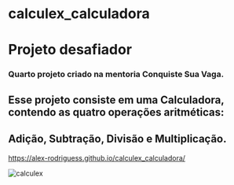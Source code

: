 # calculex_calculadora

# Projeto desafiador

### Quarto projeto criado na mentoria Conquiste Sua Vaga.
## Esse projeto consiste em uma Calculadora, contendo as quatro operações aritméticas:
## Adição, Subtração, Divisão e Multiplicação.

https://alex-rodriguess.github.io/calculex_calculadora/

![calculex](https://user-images.githubusercontent.com/94028723/203867555-9861ceee-5671-4640-aab6-edf5ad75228a.png)
